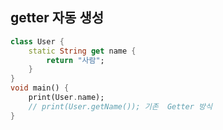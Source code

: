 ## getter 자동 생성
```dart
class User {
	static String get name {
		return "사람";
	}
}
void main() {
	print(User.name);
	// print(User.getName()); 기존  Getter 방식
}
```
